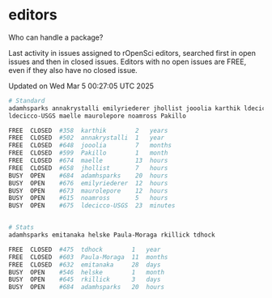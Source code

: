 # editors

Who can handle a package?

Last activity in issues assigned to rOpenSci editors, searched first in open
issues and then in closed issues. Editors with no open issues are FREE, even if
they also have no closed issue.


Updated on Wed Mar 5 00:27:05 UTC 2025

```bash
# Standard
adamhsparks annakrystalli emilyriederer jhollist jooolia karthik ldecicco
ldecicco-USGS maelle maurolepore noamross Pakillo

FREE  CLOSED  #358  karthik        2   years
FREE  CLOSED  #502  annakrystalli  1   year
FREE  CLOSED  #648  jooolia        7   months
FREE  CLOSED  #599  Pakillo        1   month
FREE  CLOSED  #674  maelle         13  hours
FREE  CLOSED  #658  jhollist       7   hours
BUSY  OPEN    #684  adamhsparks    20  hours
BUSY  OPEN    #676  emilyriederer  12  hours
BUSY  OPEN    #673  maurolepore    12  hours
BUSY  OPEN    #615  noamross       5   hours
BUSY  OPEN    #675  ldecicco-USGS  23  minutes


# Stats
adamhsparks emitanaka helske Paula-Moraga rkillick tdhock

FREE  CLOSED  #475  tdhock        1   year
FREE  CLOSED  #603  Paula-Moraga  11  months
FREE  CLOSED  #632  emitanaka     28  days
BUSY  OPEN    #546  helske        1   month
BUSY  OPEN    #645  rkillick      3   days
BUSY  OPEN    #684  adamhsparks   20  hours
```
